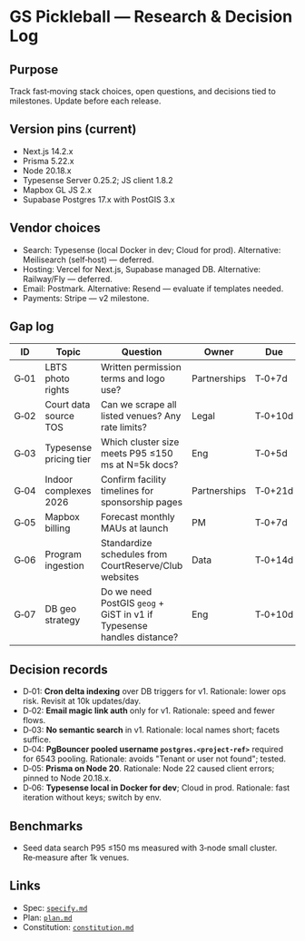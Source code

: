 # GS Pickleball — Research & Decision Log

## Purpose
Track fast‑moving stack choices, open questions, and decisions tied to milestones. Update before each release.

## Version pins (current)
- Next.js 14.2.x
- Prisma 5.22.x
- Node 20.18.x
- Typesense Server 0.25.2; JS client 1.8.2
- Mapbox GL JS 2.x
- Supabase Postgres 17.x with PostGIS 3.x

## Vendor choices
- Search: Typesense (local Docker in dev; Cloud for prod). Alternative: Meilisearch (self‑host) — deferred.
- Hosting: Vercel for Next.js, Supabase managed DB. Alternative: Railway/Fly — deferred.
- Email: Postmark. Alternative: Resend — evaluate if templates needed.
- Payments: Stripe — v2 milestone.

## Gap log
| ID | Topic | Question | Owner | Due | Status |
|---|---|---|---|---|---|
| G‑01 | LBTS photo rights | Written permission terms and logo use? | Partnerships | T‑0+7d | Open |
| G‑02 | Court data source TOS | Can we scrape all listed venues? Any rate limits? | Legal | T‑0+10d | Open |
| G‑03 | Typesense pricing tier | Which cluster size meets P95 ≤150 ms at N=5k docs? | Eng | T‑0+5d | Open |
| G‑04 | Indoor complexes 2026 | Confirm facility timelines for sponsorship pages | Partnerships | T‑0+21d | Open |
| G‑05 | Mapbox billing | Forecast monthly MAUs at launch | PM | T‑0+7d | Open |
| G‑06 | Program ingestion | Standardize schedules from CourtReserve/Club websites | Data | T‑0+14d | Open |
| G‑07 | DB geo strategy | Do we need PostGIS `geog` + GiST in v1 if Typesense handles distance? | Eng | T‑0+10d | Open |

## Decision records
- D‑01: **Cron delta indexing** over DB triggers for v1. Rationale: lower ops risk. Revisit at 10k updates/day.
- D‑02: **Email magic link auth** only for v1. Rationale: speed and fewer flows.
- D‑03: **No semantic search** in v1. Rationale: local names short; facets suffice.
- D‑04: **PgBouncer pooled username `postgres.<project-ref>`** required for 6543 pooling. Rationale: avoids "Tenant or user not found"; tested.
- D‑05: **Prisma on Node 20**. Rationale: Node 22 caused client errors; pinned to Node 20.18.x.
- D‑06: **Typesense local in Docker for dev**; Cloud in prod. Rationale: fast iteration without keys; switch by env.

## Benchmarks
- Seed data search P95 ≤150 ms measured with 3‑node small cluster. Re‑measure after 1k venues.

## Links
- Spec: [`specify.md`](./specify.md)  
- Plan: [`plan.md`](./plan.md)  
- Constitution: [`constitution.md`](./constitution.md)
